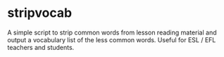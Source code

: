 # stripvocab

A simple script to strip common words from lesson reading material and output a vocabulary list of the less common words. Useful for ESL / EFL teachers and students.
